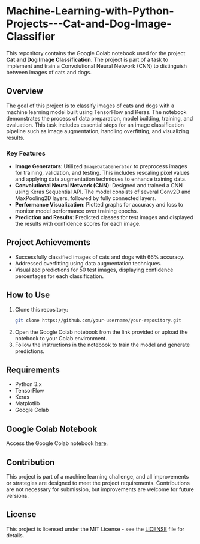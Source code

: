 # Machine-Learning-with-Python-Projects---Cat-and-Dog-Image-Classifier

This repository contains the Google Colab notebook used for the project **Cat and Dog Image Classification**. The project is part of a task to implement and train a Convolutional Neural Network (CNN) to distinguish between images of cats and dogs.

## Overview

The goal of this project is to classify images of cats and dogs with a machine learning model built using TensorFlow and Keras. The notebook demonstrates the process of data preparation, model building, training, and evaluation. This task includes essential steps for an image classification pipeline such as image augmentation, handling overfitting, and visualizing results.

### Key Features

- **Image Generators**: Utilized `ImageDataGenerator` to preprocess images for training, validation, and testing. This includes rescaling pixel values and applying data augmentation techniques to enhance training data.
- **Convolutional Neural Network (CNN)**: Designed and trained a CNN using Keras Sequential API. The model consists of several Conv2D and MaxPooling2D layers, followed by fully connected layers.
- **Performance Visualization**: Plotted graphs for accuracy and loss to monitor model performance over training epochs.
- **Prediction and Results**: Predicted classes for test images and displayed the results with confidence scores for each image.

## Project Achievements

- Successfully classified images of cats and dogs with 66% accuracy.
- Addressed overfitting using data augmentation techniques.
- Visualized predictions for 50 test images, displaying confidence percentages for each classification.

## How to Use

1. Clone this repository:
   ```bash
   git clone https://github.com/your-username/your-repository.git
   ```
2. Open the Google Colab notebook from the link provided or upload the notebook to your Colab environment.
3. Follow the instructions in the notebook to train the model and generate predictions.

## Requirements

- Python 3.x
- TensorFlow
- Keras
- Matplotlib
- Google Colab

## Google Colab Notebook

Access the Google Colab notebook [here](https://colab.research.google.com/github/Pebiebi/Machine-Learning-with-Python-Projects---Cat-and-Dog-Image-Classifier/blob/main/fcc_cat_dog.ipynb).

## Contribution
This project is part of a machine learning challenge, and all improvements or strategies are designed to meet the project requirements. Contributions are not necessary for submission, but improvements are welcome for future versions.

## License
This project is licensed under the MIT License - see the [LICENSE](LICENSE) file for details.
